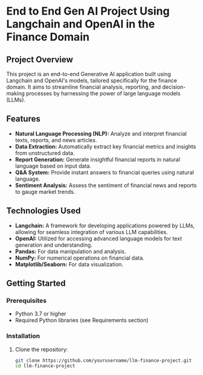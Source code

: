 # End to End Gen AI Project Using Langchain and OpenAI in the Finance Domain  

## Project Overview  

This project is an end-to-end Generative AI application built using Langchain and OpenAI's models, tailored specifically for the finance domain. It aims to streamline financial analysis, reporting, and decision-making processes by harnessing the power of large language models (LLMs).   

## Features  

- **Natural Language Processing (NLP):** Analyze and interpret financial texts, reports, and news articles.  
- **Data Extraction:** Automatically extract key financial metrics and insights from unstructured data.  
- **Report Generation:** Generate insightful financial reports in natural language based on input data.  
- **Q&A System:** Provide instant answers to financial queries using natural language.  
- **Sentiment Analysis:** Assess the sentiment of financial news and reports to gauge market trends.  

## Technologies Used  

- **Langchain:** A framework for developing applications powered by LLMs, allowing for seamless integration of various LLM capabilities.  
- **OpenAI:** Utilized for accessing advanced language models for text generation and understanding.  
- **Pandas:** For data manipulation and analysis.  
- **NumPy:** For numerical operations on financial data.  
- **Matplotlib/Seaborn:** For data visualization.  

## Getting Started  

### Prerequisites  

- Python 3.7 or higher  
- Required Python libraries (see Requirements section)  

### Installation  

1. Clone the repository:  

   ```bash  
   git clone https://github.com/yourusername/llm-finance-project.git  
   cd llm-finance-project
